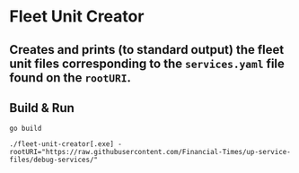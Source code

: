 # Fleet Unit Creator

## Creates and prints (to standard output) the fleet unit files corresponding to the `services.yaml` file found on the `rootURI`.

## Build & Run

`go build`

`./fleet-unit-creator[.exe] -rootURI="https://raw.githubusercontent.com/Financial-Times/up-service-files/debug-services/"`